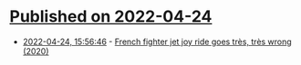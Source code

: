 # [Published on 2022-04-24](index.md)

* [2022-04-24, 15:56:46](https://news.ycombinator.com/item?id=31145266) - [French fighter jet joy ride goes très, très wrong (2020)](https://www.caranddriver.com/news/a32131240/french-dassault-fighter-jet-joyride/)

